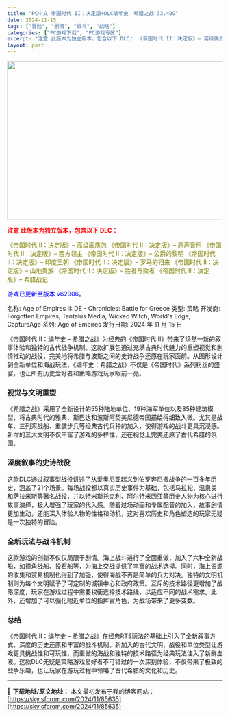 ```yaml
---
title: "PC中文 帝国时代 II：决定版+DLC编年史：希腊之战 33.40G"
date: 2024-11-15
tags: ["冒险", "剧情", "战斗", "战略"]
categories: ["PC游戏下载", "PC游戏专区"]
excerpt: "注意 此版本为独立版本，包含以下 DLC： 《帝国时代 II：决定版》– 高级画质包 《帝国时代 II：决定版》– 原声音乐 《帝国时代 II：决定版》– 西方领主 《帝国时代 II：决定版》– 公爵的黎明 《帝国时代 II：决定版》– 印度王朝 《帝国时代 II：决定版》– 罗马的归来 《帝国时代&hellip;"
layout: post
---
```


<img class="aligncenter size-full wp-image-85636" src="https://sky.sfcrom.com/wp-content/uploads/2024/11/2024111423412642.webp" alt="" width="660" height="370" />

<span style="color: #ff0000;"><strong>注意 此版本为独立版本，包含以下 DLC：</strong></span>

<span style="color: #808000;">《帝国时代 II：决定版》– 高级画质包</span>
<span style="color: #808000;">《帝国时代 II：决定版》– 原声音乐</span>
<span style="color: #808000;">《帝国时代 II：决定版》– 西方领主</span>
<span style="color: #808000;">《帝国时代 II：决定版》– 公爵的黎明</span>
<span style="color: #808000;">《帝国时代 II：决定版》– 印度王朝</span>
<span style="color: #808000;">《帝国时代 II：决定版》– 罗马的归来</span>
<span style="color: #808000;">《帝国时代 II：决定版》– 山地贵族</span>
<span style="color: #808000;">《帝国时代 II：决定版》– 胜者与败者</span>
<span style="color: #808000;">《帝国时代 II：决定版》– 希腊战记</span>

<span style="color: #0000ff;">游戏已更新至版本 v62906。</span>

名称: Age of Empires II: DE - Chronicles: Battle for Greece
类型: 策略
开发商: Forgotten Empires, Tantalus Media, Wicked Witch, World's Edge, CaptureAge
系列: Age of Empires
发行日期: 2024 年 11 月 15 日

《帝国时代 II：编年史 – 希腊之战》为经典的《帝国时代 II》带来了焕然一新的叙事体验和独特的古代战争机制。这款扩展包通过充满古典时代魅力的重塑视觉和剧情推动的战役，完美地将希腊与波斯之间的史诗战争还原在玩家面前。从图形设计到全新单位和海战玩法，《编年史：希腊之战》不仅是《帝国时代》系列粉丝的盛宴，也让所有历史爱好者和策略游戏玩家眼前一亮。
<h3>视觉与文明重塑</h3>
《希腊之战》采用了全新设计的55种陆地单位、19种海军单位以及85种建筑模型，将古典时代的雅典、斯巴达和波斯阿契美尼德帝国描绘得细致入微。尤其是战车、三列桨战船、重装步兵等经典古代兵种的加入，使得游戏的战斗更具沉浸感。新增的三大文明不仅丰富了游戏的多样性，还在视觉上完美还原了古代希腊的氛围。
<h3>深度叙事的史诗战役</h3>
这款DLC通过叙事型战役讲述了从爱奥尼亚起义到伯罗奔尼撒战争的一百多年历史，涵盖了21个场景。每场战役都以真实历史事件为基础，包括马拉松、温泉关和萨拉米斯等著名战役，并以特米斯托克利、阿尔特米西亚等历史人物为核心进行故事演绎，极大增强了玩家的代入感。随着过场动画和专属配音的加入，故事剧情更加生动，还能深入体验人物的性格和动机，这对喜欢历史和角色塑造的玩家无疑是一次独特的冒险。
<h3>全新玩法与战斗机制</h3>
这款游戏的创新不仅仅局限于剧情。海上战斗进行了全面重做，加入了六种全新战船，如撞角战船、投石船等，为海上交战提供了丰富的战术选择。同时，海上资源的收集和贸易机制也得到了加强，使得海战不再是简单的兵力对决。独特的文明机制则为每个文明赋予了可定制的城镇中心和政府政策。互斥的技术路径更增加了战略深度，玩家在游戏过程中需要权衡选择技术路线，以适应不同的战术需求。此外，还增加了可以强化附近单位的指挥官角色，为战场带来了更多变数。
<h3>总结</h3>
《帝国时代 II：编年史 – 希腊之战》在经典RTS玩法的基础上引入了全新叙事方式、深度的历史还原和丰富的战斗机制。新加入的古代文明、战役和单位类型让游戏更具挑战性和可玩性，而重做的海战和独特的技术路径为经典玩法注入了新鲜血液。这款DLC无疑是策略游戏爱好者不可错过的一次深刻体验，不仅带来了极致的战争乐趣，也让玩家在游玩过程中领略了古代希腊的文化和历史。

---
📖 **下载地址/原文地址：** 本文最初发布于我的博客网站：[https://sky.sfcrom.com/2024/11/85635](https://sky.sfcrom.com/2024/11/85635)

